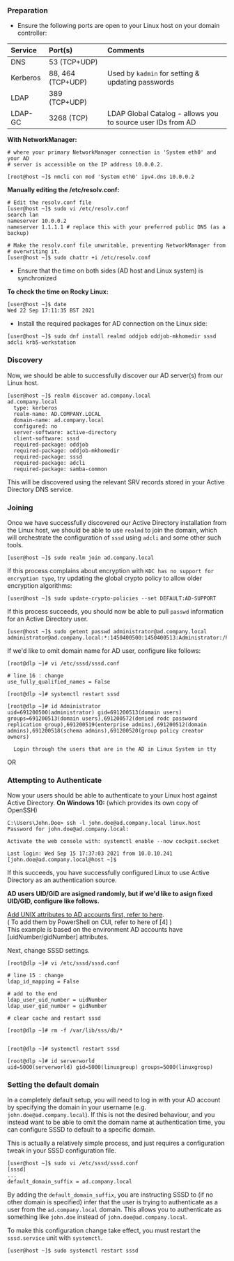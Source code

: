 ### Preparation

-   Ensure the following ports are open to your Linux host on your domain controller:

| Service  | Port(s)           | Comments                                                    |
|:---------|:------------------|:------------------------------------------------------------|
| DNS      |      53 (TCP+UDP) |                                                             |
| Kerberos | 88, 464 (TCP+UDP) | Used by `kadmin` for setting &amp; updating passwords       |
| LDAP     |     389 (TCP+UDP) |                                                             |
| LDAP-GC  |        3268 (TCP) | LDAP Global Catalog - allows you to source user IDs from AD |  

**With NetworkManager:**
```
# where your primary NetworkManager connection is 'System eth0' and your AD
# server is accessible on the IP address 10.0.0.2.

[root@host ~]$ nmcli con mod 'System eth0' ipv4.dns 10.0.0.2
```

**Manually editing the /etc/resolv.conf:**
```
# Edit the resolv.conf file
[user@host ~]$ sudo vi /etc/resolv.conf
search lan
nameserver 10.0.0.2
nameserver 1.1.1.1 # replace this with your preferred public DNS (as a backup)

# Make the resolv.conf file unwritable, preventing NetworkManager from
# overwriting it.
[user@host ~]$ sudo chattr +i /etc/resolv.conf
```
* Ensure that the time on both sides (AD host and Linux system) is synchronized

**To check the time on Rocky Linux:**
```
[user@host ~]$ date
Wed 22 Sep 17:11:35 BST 2021
```

-   Install the required packages for AD connection on the Linux side:
```
[user@host ~]$ sudo dnf install realmd oddjob oddjob-mkhomedir sssd adcli krb5-workstation
```

### Discovery
Now, we should be able to successfully discover our AD server(s) from our Linux host.

```
[user@host ~]$ realm discover ad.company.local
ad.company.local
  type: kerberos
  realm-name: AD.COMPANY.LOCAL
  domain-name: ad.company.local
  configured: no
  server-software: active-directory
  client-software: sssd
  required-package: oddjob
  required-package: oddjob-mkhomedir
  required-package: sssd
  required-package: adcli
  required-package: samba-common
```
This will be discovered using the relevant SRV records stored in your Active Directory DNS service.

### Joining
Once we have successfully discovered our Active Directory installation from the Linux host, we should be able to use `realmd` to join the domain, which will orchestrate the configuration of `sssd` using `adcli` and some other such tools.

```
[user@host ~]$ sudo realm join ad.company.local
```

If this process complains about encryption with `KDC has no support for encryption type`, try updating the global crypto policy to allow older encryption algorithms:

```
[user@host ~]$ sudo update-crypto-policies --set DEFAULT:AD-SUPPORT
```

If this process succeeds, you should now be able to pull `passwd` information for an Active Directory user.

```
[user@host ~]$ sudo getent passwd administrator@ad.company.local
administrator@ad.company.local:*:1450400500:1450400513:Administrator:/home/administrator@ad.company.local:/bin/bash
```

If we'd like to omit domain name for AD user, configure like follows:

```
[root@dlp ~]# vi /etc/sssd/sssd.conf

# line 16 : change
use_fully_qualified_names = False

[root@dlp ~]# systemctl restart sssd

[root@dlp ~]# id Administrator
uid=691200500(administrator) gid=691200513(domain users) groups=691200513(domain users),691200572(denied rodc password replication group),691200519(enterprise admins),691200512(domain admins),691200518(schema admins),691200520(group policy creator owners)
```

`  Login through the users that are in the AD in Linux System in tty`

OR 

### Attempting to Authenticate

Now your users should be able to authenticate to your Linux host against Active Directory.
**On Windows 10:** (which provides its own copy of OpenSSH)

```
C:\Users\John.Doe> ssh -l john.doe@ad.company.local linux.host
Password for john.doe@ad.company.local:

Activate the web console with: systemctl enable --now cockpit.socket

Last login: Wed Sep 15 17:37:03 2021 from 10.0.10.241
[john.doe@ad.company.local@host ~]$
```

If this succeeds, you have successfully configured Linux to use Active Directory as an authentication source.


**AD users UID/GID are asigned randomly, but if we'd like to asign fixed UID/GID, configure like follows.**

[Add UNIX attributes to AD accounts first, refer to here](https://www.server-world.info/en/note?os=Windows_Server_2019&p=active_directory&f=12).  
( To add them by PowerShell on CUI, refer to here of [4] )  
This example is based on the environment AD accounts have [uidNumber/gidNumber] attributes.

Next, change SSSD settings.

```
[root@dlp ~]# vi /etc/sssd/sssd.conf

# line 15 : change
ldap_id_mapping = False

# add to the end  
ldap_user_uid_number = uidNumber  
ldap_user_gid_number = gidNumber

# clear cache and restart sssd
  
[root@dlp ~]# rm -f /var/lib/sss/db/*

  
[root@dlp ~]# systemctl restart sssd

[root@dlp ~]# id serverworld
uid=5000(serverworld) gid=5000(linuxgroup) groups=5000(linuxgroup)
```

### Setting the default domain

In a completely default setup, you will need to log in with your AD account by specifying the domain in your username (e.g. `john.doe@ad.company.local`). If this is not the desired behaviour, and you instead want to be able to omit the domain name at authentication time, you can configure SSSD to default to a specific domain.

This is actually a relatively simple process, and just requires a configuration tweak in your SSSD configuration file.

```
[user@host ~]$ sudo vi /etc/sssd/sssd.conf
[sssd]
...
default_domain_suffix = ad.company.local
```

By adding the `default_domain_suffix`, you are instructing SSSD to (if no other domain is specified) infer that the user is trying to authenticate as a user from the `ad.company.local` domain. This allows you to authenticate as something like `john.doe` instead of `john.doe@ad.company.local`.

To make this configuration change take effect, you must restart the `sssd.service` unit with `systemctl`.
```
[user@host ~]$ sudo systemctl restart sssd
```


